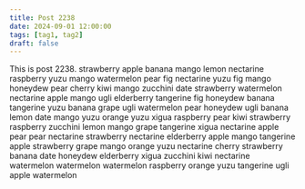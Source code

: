 ```yaml
---
title: Post 2238
date: 2024-09-01 12:00:00
tags: [tag1, tag2]
draft: false
---
```

This is post 2238.
strawberry
apple
banana
mango
lemon
nectarine
raspberry
yuzu
mango
watermelon
pear
fig
nectarine
yuzu
fig
mango
honeydew
pear
cherry
kiwi
mango
zucchini
date
strawberry
watermelon
nectarine
apple
mango
ugli
elderberry
tangerine
fig
honeydew
banana
tangerine
yuzu
banana
grape
ugli
watermelon
pear
honeydew
ugli
banana
lemon
date
mango
yuzu
orange
yuzu
xigua
raspberry
pear
kiwi
strawberry
raspberry
zucchini
lemon
mango
grape
tangerine
xigua
nectarine
apple
pear
pear
nectarine
strawberry
nectarine
elderberry
apple
mango
tangerine
apple
strawberry
grape
mango
orange
yuzu
nectarine
cherry
strawberry
banana
date
honeydew
elderberry
xigua
zucchini
kiwi
nectarine
watermelon
watermelon
watermelon
raspberry
orange
yuzu
tangerine
ugli
apple
watermelon
